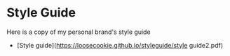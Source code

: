 # Style Guide

Here is a copy of my personal brand's style guide
- [Style guide](https://loosecookie.github.io/styleguide/style guide2.pdf)